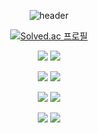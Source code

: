 <div align="center">
  
![header](https://capsule-render.vercel.app/api?type=venom&color=gradient&customColorList=14&fontColor=142313&height=200&section=header&text=성장하는%20개발자&desc=Potential%20Engineer&animation=twinkling&fontSize=50&descSize=16&descAlign=63&descAlignY=65&stroke=d6a9d8)


<div style="flex">

[![Solved.ac
프로필](http://mazassumnida.wtf/api/v2/generate_badge?boj=seo6893)](https://solved.ac/seo6893)


<img src="https://img.shields.io/badge/javascript-F7DF1E?style=flat-square&logo=javascript&logoColor=white"/> <img src="https://img.shields.io/badge/typescript-3178C6?style=flat&logo=typescript&logoColor=white"/>

<img src="https://img.shields.io/badge/Vue-4FC08D?style=flat&logo=vuedotjs&logoColor=white"/> <img src="https://img.shields.io/badge/Next-000000?style=flat&logo=nextdotjs&logoColor=white"/>

<img src="https://img.shields.io/badge/MySQL-4479A1?style=flat&logo=mysql&logoColor=white"/> <img src="https://img.shields.io/badge/springboot-6DB33F?style=flat&logo=springboot&logoColor=white"/>

<img src="https://img.shields.io/badge/python-3776AB?style=flat&logo=python&logoColor=white"/> <img src="https://img.shields.io/badge/ros-22314E?style=flat&logo=ros&logoColor=white"/>

</div>
</div>
